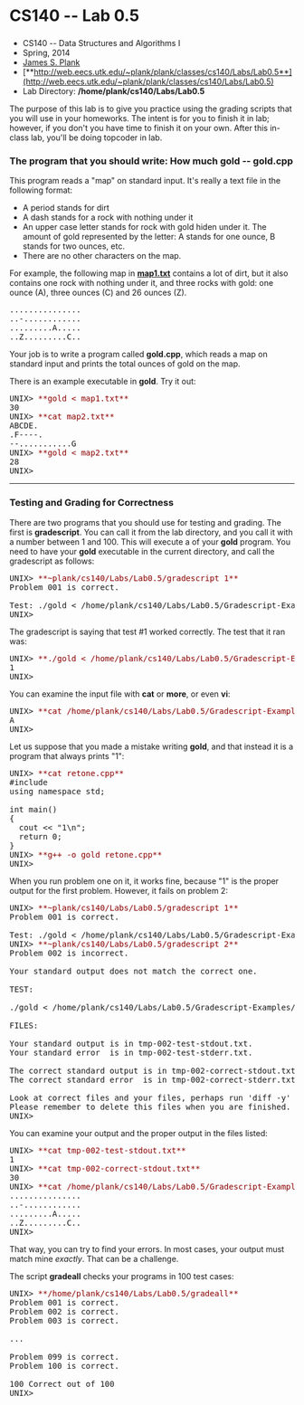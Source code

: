 # CS140 -- Lab 0.5

### 

*   CS140 -- Data Structures and Algorithms I
*   Spring, 2014
*   [James S. Plank](http://web.eecs.utk.edu/~plank)
*   [**http://web.eecs.utk.edu/~plank/plank/classes/cs140/Labs/Lab0.5**](http://web.eecs.utk.edu/~plank/plank/classes/cs140/Labs/Lab0.5)
*   Lab Directory: **/home/plank/cs140/Labs/Lab0.5**

The purpose of this lab is to give you practice using the grading scripts that you will use in your homeworks. The intent is for you to finish it in lab; however, if you don't you have time to finish it on your own. After this in-class lab, you'll be doing topcoder in lab.

### The program that you should write: How much gold -- gold.cpp

This program reads a "map" on standard input. It's really a text file in the following format:

*   A period stands for dirt
*   A dash stands for a rock with nothing under it
*   An upper case letter stands for rock with gold hiden under it. The amount of gold represented by the letter: A stands for one ounce, B stands for two ounces, etc.
*   There are no other characters on the map.

For example, the following map in **[map1.txt](map1.txt)** contains a lot of dirt, but it also contains one rock with nothing under it, and three rocks with gold: one ounce (A), three ounces (C) and 26 ounces (Z).

<pre>...............
..-............
.........A.....
..Z.........C..
</pre>

Your job is to write a program called **gold.cpp**, which reads a map on standard input and prints the total ounces of gold on the map.

There is an example executable in **gold**. Try it out:

<pre>UNIX> <font color="darkred">**gold < map1.txt**</font>
30
UNIX> <font color="darkred">**cat map2.txt**</font>
ABCDE.
.F----.
--...........G
UNIX> <font color="darkred">**gold < map2.txt**</font>
28
UNIX> 
</pre>

* * *

### Testing and Grading for Correctness

There are two programs that you should use for testing and grading. The first is **gradescript**. You can call it from the lab directory, and you call it with a number between 1 and 100\. This will execute a of your **gold** program. You need to have your **gold** executable in the current directory, and call the gradescript as follows:

<pre>UNIX> <font color="darkred">**~plank/cs140/Labs/Lab0.5/gradescript 1**</font>
Problem 001 is correct.

Test: ./gold < /home/plank/cs140/Labs/Lab0.5/Gradescript-Examples/001.txt
UNIX> 
</pre>

The gradescript is saying that test #1 worked correctly. The test that it ran was:

<pre>UNIX> <font color="darkred">**./gold < /home/plank/cs140/Labs/Lab0.5/Gradescript-Examples/001.txt**</font>
1
UNIX> 
</pre>

You can examine the input file with **cat** or **more**, or even **vi**:

<pre>UNIX> <font color="darkred">**cat /home/plank/cs140/Labs/Lab0.5/Gradescript-Examples/001.txt**</font>
A
UNIX> 
</pre>

Let us suppose that you made a mistake writing **gold**, and that instead it is a program that always prints "1":

<pre>UNIX> <font color="darkred">**cat retone.cpp**</font>
#include <iostream>
using namespace std;

int main()
{
  cout << "1\n";
  return 0;
}
UNIX> <font color="darkred">**g++ -o gold retone.cpp**</font>
UNIX> 
</pre>

When you run problem one on it, it works fine, because "1" is the proper output for the first problem. However, it fails on problem 2:

<pre>UNIX> <font color="darkred">**~plank/cs140/Labs/Lab0.5/gradescript 1**</font>
Problem 001 is correct.

Test: ./gold < /home/plank/cs140/Labs/Lab0.5/Gradescript-Examples/001.txt
UNIX> <font color="darkred">**~plank/cs140/Labs/Lab0.5/gradescript 2**</font>
Problem 002 is incorrect.

Your standard output does not match the correct one.

TEST:

./gold < /home/plank/cs140/Labs/Lab0.5/Gradescript-Examples/002.txt

FILES:

Your standard output is in tmp-002-test-stdout.txt.
Your standard error  is in tmp-002-test-stderr.txt.

The correct standard output is in tmp-002-correct-stdout.txt.
The correct standard error  is in tmp-002-correct-stderr.txt.

Look at correct files and your files, perhaps run 'diff -y' on them, and figure out your mistake.
Please remember to delete this files when you are finished.
UNIX> 
</pre>

You can examine your output and the proper output in the files listed:

<pre>UNIX> <font color="darkred">**cat tmp-002-test-stdout.txt**</font>
1
UNIX> <font color="darkred">**cat tmp-002-correct-stdout.txt**</font>
30
UNIX> <font color="darkred">**cat /home/plank/cs140/Labs/Lab0.5/Gradescript-Examples/002.txt**</font>
...............
..-............
.........A.....
..Z.........C..
UNIX> 
</pre>

That way, you can try to find your errors. In most cases, your output must match mine _exactly_. That can be a challenge.

The script **gradeall** checks your programs in 100 test cases:

<pre>UNIX> <font color="darkred">**/home/plank/cs140/Labs/Lab0.5/gradeall**</font>
Problem 001 is correct.
Problem 002 is correct.
Problem 003 is correct.

...

Problem 099 is correct.
Problem 100 is correct.

100 Correct out of 100
UNIX> 
</pre>